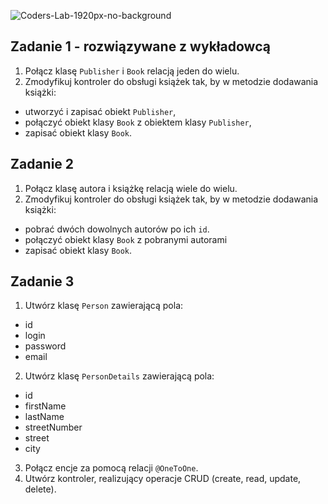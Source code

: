 ![Coders-Lab-1920px-no-background](https://user-images.githubusercontent.com/30623667/104709387-2b7ac180-571f-11eb-9b94-517aa6d501c9.png)



## Zadanie 1 - rozwiązywane z wykładowcą

1. Połącz klasę `Publisher` i `Book` relacją jeden do wielu.
2. Zmodyfikuj kontroler do obsługi książek tak, by w metodzie dodawania książki:
- utworzyć i zapisać obiekt `Publisher`,
- połączyć obiekt klasy `Book` z obiektem klasy `Publisher`,
- zapisać obiekt klasy `Book`.


## Zadanie 2

1. Połącz klasę autora i książkę relacją wiele do wielu.
2. Zmodyfikuj kontroler do obsługi książek tak, by w metodzie dodawania książki:
- pobrać dwóch dowolnych autorów po ich `id`.
- połączyć obiekt klasy `Book` z pobranymi autorami
- zapisać obiekt klasy `Book`.


## Zadanie 3

1. Utwórz klasę `Person` zawierającą pola:
- id 
- login
- password
- email

2. Utwórz klasę `PersonDetails` zawierającą pola:
- id 
- firstName
- lastName
- streetNumber
- street
- city

3. Połącz encje za pomocą relacji `@OneToOne`.
4. Utwórz kontroler, realizujący operacje CRUD (create, read, update, delete).
